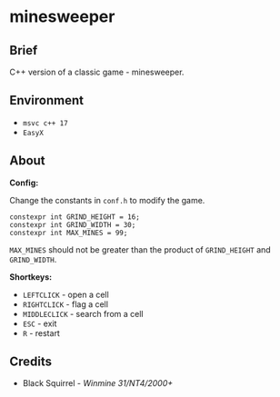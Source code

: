 # minesweeper
## Brief
C++ version of a classic game - minesweeper.

## Environment
- `msvc c++ 17`
- `EasyX`

## About
**Config:**

Change the constants in `conf.h` to modify the game.

```
constexpr int GRIND_HEIGHT = 16;
constexpr int GRIND_WIDTH = 30;
constexpr int MAX_MINES = 99;
```

`MAX_MINES` should not be greater than the product of `GRIND_HEIGHT` and `GRIND_WIDTH`.

**Shortkeys:**
- `LEFTCLICK` - open a cell
- `RIGHTCLICK` - flag a cell
- `MIDDLECLICK` - search from a cell
- `ESC` - exit 
- `R` - restart


## Credits
- Black Squirrel - _Winmine 31/NT4/2000+_
